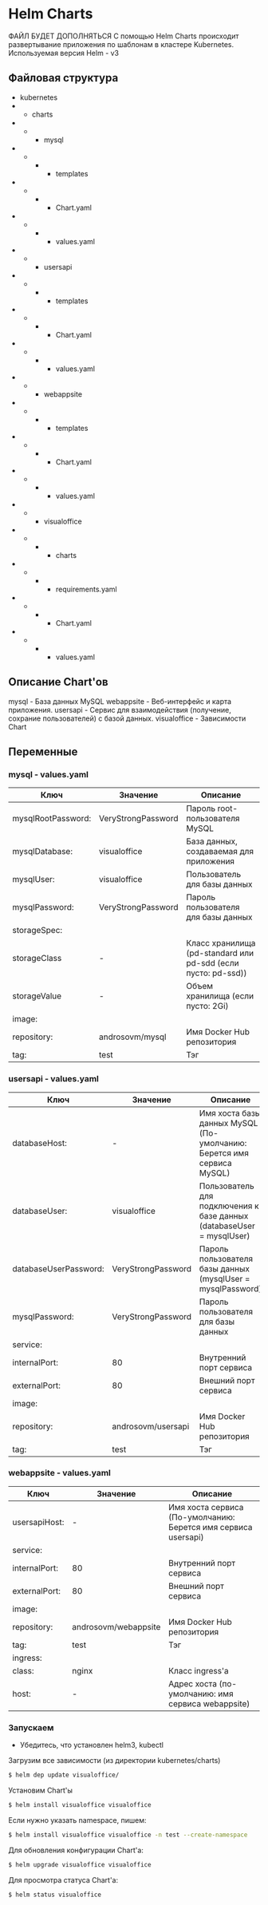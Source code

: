 # Helm Charts
ФАЙЛ БУДЕТ ДОПОЛНЯТЬСЯ
С помощью Helm Charts происходит развертывание приложения по шаблонам в кластере Kubernetes.
Используемая версия Helm - v3
## Файловая структура
- kubernetes
- - charts
- - - mysql
- - - - templates
- - - - Chart.yaml
- - - - values.yaml
- - - usersapi
- - - -  templates
- - - - Chart.yaml
- - - - values.yaml
- - - webappsite
- - - - templates
- - - - Chart.yaml
- - - - values.yaml
- - - visualoffice
- - - - charts
- - - - requirements.yaml
- - - - Chart.yaml
- - - - values.yaml

## Описание Chart'ов
mysql - База данных MySQL
webappsite - Веб-интерфейс и карта приложения.
usersapi - Сервис для взаимодействия (получение, сохрание пользователей) с базой данных.
visualoffice - Зависимости Chart

## Переменные
### mysql - values.yaml
| Ключ | Значение | Описание |
| ------ | ------ | ----- |
| mysqlRootPassword: | VeryStrongPassword | Пароль root-пользователя MySQL |
| mysqlDatabase: | visualoffice | База данных, создаваемая для приложения |
| mysqlUser: | visualoffice | Пользователь для базы данных |
| mysqlPassword: | VeryStrongPassword | Пароль пользователя для базы данных |
| storageSpec: | | |
| storageClass | - | Класс хранилища (pd-standard или pd-sdd (если пусто: pd-ssd)) |
| storageValue | - | Объем хранилища (если пусто: 2Gi) |
| image: |  |  |
| repository: | androsovm/mysql | Имя Docker Hub репозитория |
| tag: | test | Тэг |

### usersapi - values.yaml
| Ключ | Значение | Описание |
| ------ | ------ | ----- |
| databaseHost: | - | Имя хоста базы данных MySQL (По-умолчанию: Берется имя сервиса MySQL) |
| databaseUser: | visualoffice | Пользователь для подключения к базе данных (databaseUser = mysqlUser) |
| databaseUserPassword: | VeryStrongPassword | Пароль пользователя базы данных (mysqlUser = mysqlPassword) |
| mysqlPassword: | VeryStrongPassword | Пароль пользователя для базы данных |
| service: |  |  |
| internalPort: | 80 | Внутренний порт сервиса |
| externalPort: | 80 | Внешний порт сервиса |
| image: |  |  |
| repository: | androsovm/usersapi | Имя Docker Hub репозитория |
| tag: | test | Тэг |
### webappsite - values.yaml
| Ключ | Значение | Описание |
| ------ | ------ | ----- |
| usersapiHost: | - | Имя хоста сервиса  (По-умолчанию: Берется имя сервиса usersapi) |
| service: |  |  |
| internalPort: | 80 | Внутренний порт сервиса |
| externalPort: | 80 | Внешний порт сервиса |
| image: |  |  |
| repository: | androsovm/webappsite | Имя Docker Hub репозитория |
| tag: | test | Тэг |
| ingress: |  |  |
| class: | nginx | Класс ingress'a |
| host: | - | Адрес хоста (по-умолчанию: имя сервиса webappsite) |

### Запускаем
* Убедитесь, что установлен helm3, kubectl

Загрузим все зависимости (из директории kubernetes/charts)
```sh
$ helm dep update visualoffice/
```
Установим Chart'ы
```sh
$ helm install visualoffice visualoffice
```
Если нужно указать namespace, пишем:
```sh
$ helm install visualoffice visualoffice -n test --create-namespace
```
Для обновления конфигурации Chart'a:
```sh
$ helm upgrade visualoffice visualoffice
```
Для просмотра статуса Chart'a:
```sh
$ helm status visualoffice
```
